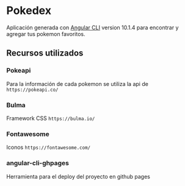 # Pokedex

Aplicación generada con [Angular CLI](https://github.com/angular/angular-cli) version 10.1.4 para encontrar y agregar tus pokemon favoritos.

## Recursos utilizados

### Pokeapi

Para la información de cada pokemon se utiliza la api de `https://pokeapi.co/`

### Bulma

Framework CSS `https://bulma.io/`

### Fontawesome

Iconos `https://fontawesome.com/`

### angular-cli-ghpages 

Herramienta para el deploy del proyecto en github pages

